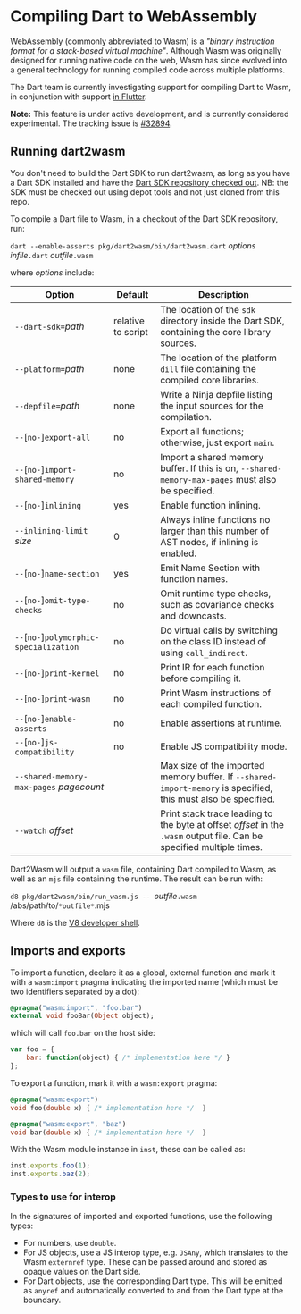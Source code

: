 # Compiling Dart to WebAssembly

WebAssembly (commonly abbreviated to Wasm) is a
_"binary instruction format for a stack-based virtual machine"_.
Although Wasm was originally designed for running native code on the web,
Wasm has since evolved into a general technology for running
compiled code across multiple platforms.

The Dart team is currently investigating support for compiling Dart to Wasm,
in conjunction with support [in Flutter](https://flutter.dev/wasm).

**Note:** This feature is under active development,
and is currently considered experimental.
The tracking issue is [#32894](https://github.com/dart-lang/sdk/issues/32894).

## Running dart2wasm

You don't need to build the Dart SDK to run dart2wasm, as long as you have a Dart SDK installed and have the [Dart SDK repository checked out](https://github.com/dart-lang/sdk/wiki/Building#getting-the-source). NB: the SDK must be checked out using depot tools and not just cloned from this repo.

To compile a Dart file to Wasm, in a checkout of the Dart SDK repository, run:

`dart --enable-asserts pkg/dart2wasm/bin/dart2wasm.dart` *options* *infile*`.dart` *outfile*`.wasm`

where *options* include:

| Option                                  | Default | Description |
| --------------------------------------- | ------- | ----------- |
| `--dart-sdk=`*path*                     | relative to script | The location of the `sdk` directory inside the Dart SDK, containing the core library sources.
| `--platform=`*path*                     | none    | The location of the platform `dill` file containing the compiled core libraries.
| `--depfile=`*path*                      | none    | Write a Ninja depfile listing the input sources for the compilation.
| `--`[`no-`]`export-all`                 | no      | Export all functions; otherwise, just export `main`.
| `--`[`no-`]`import-shared-memory`       | no      | Import a shared memory buffer. If this is on, `--shared-memory-max-pages` must also be specified.
| `--`[`no-`]`inlining`                   | yes     | Enable function inlining.
| `--inlining-limit` *size*               | 0       | Always inline functions no larger than this number of AST nodes, if inlining is enabled.
| `--`[`no-`]`name-section`               | yes     | Emit Name Section with function names.
| `--`[`no-`]`omit-type-checks`           | no      | Omit runtime type checks, such as covariance checks and downcasts.
| `--`[`no-`]`polymorphic-specialization` | no      | Do virtual calls by switching on the class ID instead of using `call_indirect`.
| `--`[`no-`]`print-kernel`               | no      | Print IR for each function before compiling it.
| `--`[`no-`]`print-wasm`                 | no      | Print Wasm instructions of each compiled function.
| `--`[`no-`]`enable-asserts`             | no      | Enable assertions at runtime.
| `--`[`no-`]`js-compatibility`           | no      | Enable JS compatibility mode.
| `--shared-memory-max-pages` *pagecount* |         | Max size of the imported memory buffer. If `--shared-import-memory` is specified, this must also be specified.
| `--watch` *offset*                      |         | Print stack trace leading to the byte at offset *offset* in the `.wasm` output file. Can be specified multiple times.

Dart2Wasm will output a `wasm` file, containing Dart compiled to Wasm, as well as an `mjs` file containing the runtime. The result can be run with:

`d8 pkg/dart2wasm/bin/run_wasm.js -- `*outfile*`.wasm` /abs/path/to/`*outfile*`.mjs

Where `d8` is the [V8 developer shell](https://v8.dev/docs/d8).

## Imports and exports

To import a function, declare it as a global, external function and mark it with a `wasm:import` pragma indicating the imported name (which must be two identifiers separated by a dot):
```dart
@pragma("wasm:import", "foo.bar")
external void fooBar(Object object);
```
which will call `foo.bar` on the host side:
```javascript
var foo = {
    bar: function(object) { /* implementation here */ }
};
```
To export a function, mark it with a `wasm:export` pragma:
```dart
@pragma("wasm:export")
void foo(double x) { /* implementation here */  }

@pragma("wasm:export", "baz")
void bar(double x) { /* implementation here */  }
```
With the Wasm module instance in `inst`, these can be called as:
```javascript
inst.exports.foo(1);
inst.exports.baz(2);
```

### Types to use for interop

In the signatures of imported and exported functions, use the following types:

- For numbers, use `double`.
- For JS objects, use a JS interop type, e.g. `JSAny`, which translates to the Wasm `externref` type. These can be passed around and stored as opaque values on the Dart side.
- For Dart objects, use the corresponding Dart type. This will be emitted as `anyref` and automatically converted to and from the Dart type at the boundary.
